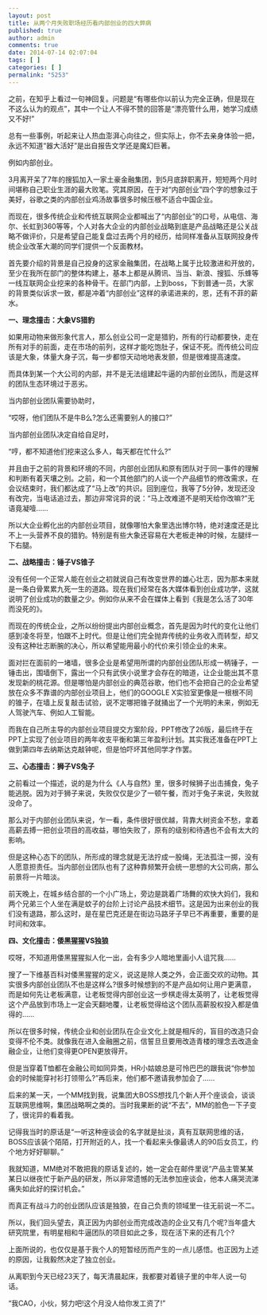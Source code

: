 ```yaml
---
layout: post
title: 从两个月失败职场经历看内部创业的四大弊病
published: true
author: admin
comments: true
date: 2014-07-14 02:07:04
tags: [ ]
categories: [ ]
permalink: "5253"
---
```

之前，在知乎上看过一句神回复。问题是“有哪些你以前认为完全正确，但是现在不这么认为的观点”，其中一个让人不得不赞的回答是“漂亮管什么用，她学习成绩又不好!”

总有一些事例，听起来让人热血澎湃心向往之，但实际上，你不去亲身体验一把，永远不知道“器大活好”是出自报告文学还是魔幻巨著。

例如内部创业。

3月离开呆了7年的搜狐加入一家土豪金融集团，到5月底辞职离开，短短两个月时间堪称自己职业生涯的最大败笔。究其原因，在于对“内部创业”四个字的想象过于美好，谷歌之类的内部创业鸡汤故事很多时候压根不适合中国企业。

而现在，很多传统企业和传统互联网企业都喊出了“内部创业”的口号，从电信、海尔、长虹到360等等，个人对各大企业的内部创业战略到底是产品战略还是公关战略不做评价，只是希望自己能复盘过去两个月的经历，给同样准备从互联网投身传统企业改革大潮的同学们提供一个反面教材。

首先要介绍的背景是自己投身的这家金融集团，在战略上属于比较激进和开放的，至少在我所在部门的整体构建上，基本上都是从腾讯、当当、新浪、搜狐、乐蜂等一线互联网企业挖来的各种骨干。在部门内部，上到boss，下到普通一员，大家的背景类似诉求一致，都是冲着“内部创业”这样的承诺进来的，恩，还有不菲的薪水。

**一、理念撞击：大象VS猎豹**

如果用动物来做形象代言人，那么创业公司一定是猎豹，所有的行动都要快，走在所有对手的前面，走在市场的前列，这样才能吃饱肚子，保证不死。而传统公司应该是大象，体量大身子沉，每一步都惊天动地地表发颤，但是很难提高速度。

而具体到某一个大公司的内部，并不是无法组建起牛逼的内部创业团队，而是这样的团队生态环境过于恶劣。

当内部创业团队需要协助时，

“哎呀，他们团队不是牛B么?怎么还需要别人的接口?”

当内部创业团队决定自给自足时，

“哼，都不知道他们挖来这么多人，每天都在忙什么?”

并且由于之前的背景和环境的不同，内部创业团队和原有团队对于同一事件的理解和判断有着天壤之别。之前，和一个其他部门的人谈一个产品细节的修改需求，在会议结束时，我们都达成了“马上改”的共识。回到座位，我等了5分钟，发现还没有改完，当电话追过去，那边非常诧异的说：“马上改难道不是明天给你改嘛?”无语竟凝噎……

所以大企业孵化出的内部创业项目，就像哪怕大象里选出博尔特，绝对速度还是比不上一头营养不良的猎豹。特别是有些大象还容易在大老板走神的时候，左腿绊一下右腿。

**二、战略撞击：锤子VS锥子**

没有任何一个正常人能在创业之初就说自己有改变世界的雄心壮志，因为那本来就是一条白骨累累九死一生的道路。现在我们经常在各大媒体看到创业成功学，这就说明了创业成功的数量之少。例如你从来不会在媒体上看到《我是怎么活了30年而没死的》。

而现在的传统企业，之所以纷纷提出内部创业概念，首先是因为时代的变化让他们感到凌冬将至，怕跟不上时代。但是让他们完全抛弃传统的业务收入而转型，却又没有这种壮志断腕的决心，所以希望能用最小的代价来引领企业的未来。

面对拦在面前的一堵墙，很多企业是希望用所谓的内部创业团队形成一柄锤子，一锤击出，围墙倒下，露出一个只有武侠小说里才会存在的暗道，让企业能出其不意发现新的桃花源。但是哪怕是内部创业的典范谷歌，他们也不会把自己的企业希望放在众多不靠谱的内部创业项目上，他们的GOOGLE X实验室更像是一根根不同的锥子，在墙上反复敲击试验，说不定哪把锥子就捅出了一个光明的未来，例如无人驾驶汽车、例如人工智能。

而我在自己所主导的内部创业项目提交方案阶段，PPT修改了26版，最后终于在PPT上实现了创业项目的两年收支平衡和第三年盈利计划。其实我还准备在PPT上做到第四年去纳斯达克敲钟呢，但是怕吓坏其他同学才作罢。

**三、心态撞击：狮子VS兔子**

之前看过一个描述，说的是为什么《人与自然》里，很多时候狮子出击捕食，兔子能逃脱。因为对于狮子来说，失败仅仅是少了一顿午餐，而对于兔子来说，失败就没命了。

那么对于内部创业团队来说，乍一看，条件很好很优越，背靠大树资金不愁，拿着高薪去搏一把创业项目的高收益，哪怕失败了，原有的级别和待遇也不会有太大的影响。

但是这种心态下的团队，所形成的理念就是无法拧成一股绳，无法孤注一掷，没有人愿意担责任。当内部创业团队也有了这种靠频繁开会统一思想的大公司病，那么前景将一片暗淡。

前天晚上，在城乡结合部的一个小广场上，旁边是跳着广场舞的欢快大妈们，我和两个兄弟三个人坐在满是蚊子的台阶上讨论产品技术细节。这是因为出来创业的我们没有退路，那么这时，是在星巴克还是在街边马路牙子早已不再重要，重要的是时间和效率。

**四、文化撞击：倭黑猩猩VS独狼**

哎呀，不知道用倭黑猩猩拟人化一出，会有多少人暗地里画小人诅咒我……

搜了一下维基百科对倭黑猩猩的定义，说这是除人类之外，会正面交欢的动物。其实很多内部创业团队不也是这样么?很多时候想到的不是产品如何让用户更满意，而是如何先让老板满意，让老板觉得内部创业这一步棋走得太英明了，让老板觉得这个产品放到市场上一定会天翻地覆，让老板觉得给这个团队高薪股权投入都是值得的……

所以在很多时候，传统企业和创业团队在企业文化上就是相斥的，盲目的改造只会变得不伦不类。就像我在进入金融圈之前，信誓旦旦要用改造青楼的理念去改造金融企业，让他们变得更OPEN更放得开。

但是当穿着T恤都在金融公司如同异类，HR小姑娘总是可怜巴巴的跟我说“你参加会的时候能穿衬衫打领带么?”再后来，他们都不邀请我参加会了……

后来的某一天，一个MM找到我，说集团大BOSS想找几个新人开个座谈会，谈谈互联网思维啊，集团战略啊之类的。当时我果断的说“不去”，MM的脸色一下子变了，很诧异的看着我。

记得我当时的原话是“一听这种座谈会的名字就是扯淡，真有互联网思维的话，BOSS应该装个陌陌，打开附近的人，找一个看起来头像最诱人的90后女员工，约个地方好好聊聊。”

我就知道，MM绝对不敢把我的原话复述的，她一定会在邮件里说“产品主管某某某日以继夜忙于新产品的研发，所以非常遗憾的无法参加座谈会，他本人痛哭流涕痛失如此好的探讨机会。”

而真正有战斗力的创业团队应该是独狼，在自己负责的领域里一往无前说一不二。

所以，我们回头望去，真正因为内部创业而完成改造的企业又有几个呢?当年盛大研究院里，有明星相和牛逼团队的项目如此之多，现在活下来的还有几个?

上面所说的，也仅仅是基于我个人的短暂经历而产生的一点儿感悟。也正因为上述的原因，让我毅然决定了独立创业。

从离职到今天已经23天了，每天清晨起床，我都要对着镜子里的中年人说一句话。

“我CAO，小伙，努力吧!这个月没人给你发工资了!”